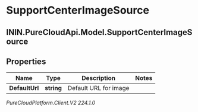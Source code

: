 # SupportCenterImageSource

## ININ.PureCloudApi.Model.SupportCenterImageSource

## Properties

|Name | Type | Description | Notes|
|------------ | ------------- | ------------- | -------------|
| **DefaultUrl** | **string** | Default URL for image | |



_PureCloudPlatform.Client.V2 224.1.0_
